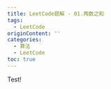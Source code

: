```yaml
---
title: LeetCode题解 - 01.两数之和
tags:
  - LeetCode
originContent: ''
categories:
  - 算法
  - LeetCode
toc: true
---
```


Test!
